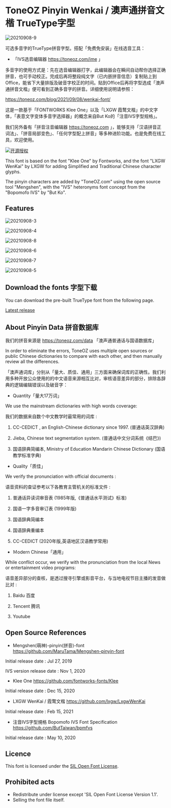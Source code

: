 # ToneOZ Pinyin Wenkai / 澳声通拼音文楷 TrueType字型

![20210908-9](https://user-images.githubusercontent.com/14179988/132934590-18bc9a39-4e67-44d2-8e34-29679bf53b20.jpg)

可选多音字的TrueType拼音字型。搭配「免费免安装」在线选音工具：

* 「IVS选音编辑器 https://toneoz.com/ime 」

多音字的使用方式是：先在选音编辑器打字，此编辑器会在瞬间自动帮你选择正确拼音，也可手动校正。完成后再将整段纯文字（已内嵌拼音信息）复制贴上到 Office，能省下大量排版及破音字校正的时间。贴到Office后再将字型选成「澳声通拼音文楷」便可看到正确多音字的拼音。详细使用说明请参照：

https://toneoz.com/blog/2021/09/08/wenkai-font/

这是一款基于「FONTWORKS Klee One」以及「LXGW 霞鹜文楷」的中文字体，「表意文字变体多音字选择器」的概念来自But Ko的「注音IVS字型规格」。

我们另外备有「拼音注音编辑器 https://toneoz.com 」，能够支持「汉语拼音正词法」、「拼音局部变色」、「任何字型配上拼音」等多种进阶功能。也是免费在线工具，欢迎使用。

[![开源授权](https://img.shields.io/github/license/jeffreyxuan/toneoz-font-pinyin-wenkai)](https://github.com/jeffreyxuan/toneoz-font-pinyin-wenkai)

This font is based on the font "Klee One" by Fontworks, and the font "LXGW WenKai" by LXGW for adding Simplified and Traditional Chinese character glyphs.

The pinyin characters are added by "ToneOZ.com" using the open source tool "Mengshen", with the "IVS" heteronyms font concept from the "Bopomofo IVS" by "But Ko".

## Features

![20210908-3](https://user-images.githubusercontent.com/14179988/132455608-d52f474d-5b6a-4961-80d7-e26ed32324dc.jpg)

![20210908-4](https://user-images.githubusercontent.com/14179988/132455632-23c1aac4-6701-473b-a747-7a57127f185f.jpg)

![20210908-8](https://user-images.githubusercontent.com/14179988/132795495-25446510-4263-4225-92ad-bc9a53ea2cc0.jpg)

![20210908-6](https://user-images.githubusercontent.com/14179988/132786808-020c1164-9bb8-4583-9f4a-7b9fea7effac.jpg)

![20210908-7](https://user-images.githubusercontent.com/14179988/132786839-ec268773-3c40-41d4-84bc-0a511e396e9c.jpg)

![20210908-5](https://user-images.githubusercontent.com/14179988/132455637-111eb425-0573-48c9-a4b5-8ae9af013d10.jpg)

## Download the fonts 字型下载

You can download the pre-built TrueType font from the following page.

[Latest release](https://github.com/jeffreyxuan/toneoz-font-pinyin-wenkai/releases)

## About Pinyin Data 拼音数据库

我们的拼音来源是 https://toneoz.com/data 「澳声通普通话与国语数据库」

In order to eliminate the errors, ToneOZ uses multiple open sources or public Chinese dictionaries to compare with each other, and then manually review all the differences.

「澳声通词库」分别从「量大、质佳、通用」三方面来确保词库的正确性。我们利用多种开放公众使用的的中文语音来源相互比对，审核语音差异的部分，排除各辞典的逻辑编辑错误以及破音字：


* Quantity「量大17万词」

We use the mainstream dictionaries with high words coverage:

我们的数据来自数个中文教学时最常用的词库 :

1. CC-CEDICT , an English-Chinese dictionary since 1997.
(普通话英汉辞典)

2. Jieba, Chinese text segmentation system.
(普通话中文分词系统《结巴》)

3. 国语辞典简编本, Ministry of Education Mandarin Chinese Dictionary
(国语教学标准字典)



* Quality「质佳」

We verify the pronunciation with official documents :

语音资料的查证参考以下各教育主管机关的标准文件 :

1. 普通话异读词审音表
(1985年版,《普通话水平测试》标准)

2. 国语一字多音审订表
(1999年版)

3. 国语辞典简编本

4. 国语辞典重编本

5. CC-CEDICT
(2020年版,英语地区汉语教学常用)



* Ｍodern Chinese「通用」

While conflict occur, we verify with the pronunciation from the local News or entertainment video programs:

语音差异部分的查核，是透过搜寻引擎或影音平台，与当地电视节目主播的发音做比对 :

1. Baidu 百度

2. Tencent 腾讯

3. Youtube


## Open Source References

* Mengshen(萌神)-pinyin(拼音)-font 
https://github.com/MaruTama/Mengshen-pinyin-font

Initial release date : Jul 27, 2019

IVS version release date : Nov 1, 2020

* Klee One
https://github.com/fontworks-fonts/Klee

Initial release date :  Dec 15, 2020

* LXGW WenKai / 霞鹜文楷 
https://github.com/lxgw/LxgwWenKai

Initial release date : Feb 15, 2021

* 注音IVS字型規格 Bopomofo IVS Font Specification 
https://github.com/ButTaiwan/bpmfvs

Initial release date : May 10, 2020

## Licence

This font is licensed under the [SIL Open Font License](https://scripts.sil.org/cms/scripts/page.php?site_id=nrsi&id=OFL).


## Prohibited acts

* Redistribute under license except 'SIL Open Font License Version 1.1'.
* Selling ​​the font file itself.
